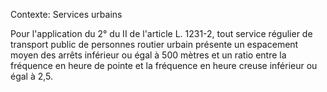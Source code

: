 Contexte: Services urbains

Pour l'application du 2° du II de l'article L. 1231-2, tout service régulier de transport public de personnes routier urbain présente un espacement moyen des arrêts inférieur ou égal à 500 mètres et un ratio entre la fréquence en heure de pointe et la fréquence en heure creuse inférieur ou égal à 2,5.